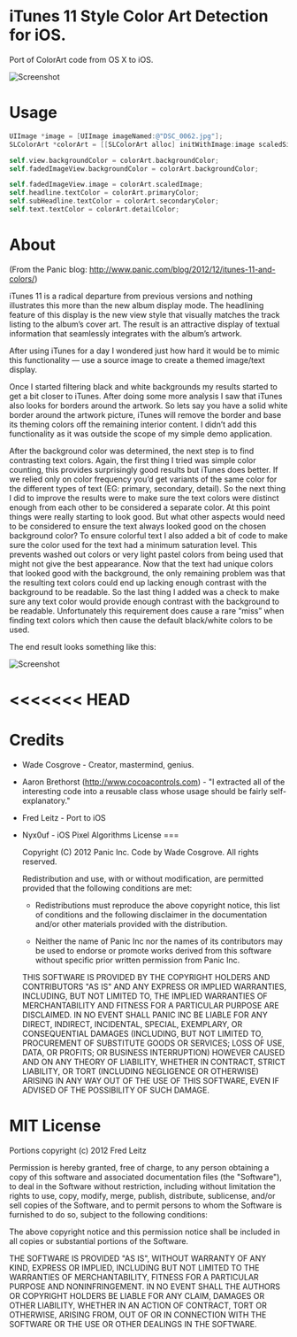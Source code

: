 iTunes 11 Style Color Art Detection for iOS.
===

Port of ColorArt code from OS X to iOS.

![Screenshot](https://raw.github.com/fleitz/ColorArt/master/screenshot.png)

Usage
===

```   objective-c
UIImage *image = [UIImage imageNamed:@"DSC_0062.jpg"];
SLColorArt *colorArt = [[SLColorArt alloc] initWithImage:image scaledSize: self.fadedImageView.frame.size];

self.view.backgroundColor = colorArt.backgroundColor;
self.fadedImageView.backgroundColor = colorArt.backgroundColor;

self.fadedImageView.image = colorArt.scaledImage;
self.headline.textColor = colorArt.primaryColor;
self.subHeadline.textColor = colorArt.secondaryColor;
self.text.textColor = colorArt.detailColor;
```




About
===

(From the Panic blog: http://www.panic.com/blog/2012/12/itunes-11-and-colors/)

iTunes 11 is a radical departure from previous versions and nothing illustrates this more than the new album display mode. The headlining feature of this display is the new view style that visually matches the track listing to the album’s cover art. The result is an attractive display of textual information that seamlessly integrates with the album’s artwork.

After using iTunes for a day I wondered just how hard it would be to mimic this functionality — use a source image to create a themed image/text display.

Once I started filtering black and white backgrounds my results started to get a bit closer to iTunes. After doing some more analysis I saw that iTunes also looks for borders around the artwork. So lets say you have a solid white border around the artwork picture, iTunes will remove the border and base its theming colors off the remaining interior content. I didn’t add this functionality as it was outside the scope of my simple demo application.

After the background color was determined, the next step is to find contrasting text colors. Again, the first thing I tried was simple color counting, this provides surprisingly good results but iTunes does better. If we relied only on color frequency you’d get variants of the same color for the different types of text (EG: primary, secondary, detail). So the next thing I did to improve the results were to make sure the text colors were distinct enough from each other to be considered a separate color. At this point things were really starting to look good. But what other aspects would need to be considered to ensure the text always looked good on the chosen background color? To ensure colorful text I also added a bit of code to make sure the color used for the text had a minimum saturation level. This prevents washed out colors or very light pastel colors from being used that might not give the best appearance. Now that the text had unique colors that looked good with the background, the only remaining problem was that the resulting text colors could end up lacking enough contrast with the background to be readable. So the last thing I added was a check to make sure any text color would provide enough contrast with the background to be readable. Unfortunately this requirement does cause a rare “miss” when finding text colors which then cause the default black/white colors to be used.

The end result looks something like this:

![Screenshot](https://raw.github.com/aaronbrethorst/ColorArt/master/screenshot.png)

<<<<<<< HEAD
=======
Credits
===

* Wade Cosgrove - Creator, mastermind, genius.
* Aaron Brethorst (http://www.cocoacontrols.com) - "I extracted all of the interesting code into a reusable class whose usage should be fairly self-explanatory."
* Fred Leitz - Port to iOS
* Nyx0uf - iOS Pixel Algorithms
License
===

    Copyright (C) 2012 Panic Inc. Code by Wade Cosgrove. All rights reserved.

    Redistribution and use, with or without modification, are permitted
    provided that the following conditions are met:

    - Redistributions must reproduce the above copyright notice, this list of
      conditions and the following disclaimer in the documentation and/or
      other materials provided with the distribution.

    - Neither the name of Panic Inc nor the names of its contributors may be
      used to endorse or promote works derived from this software without
      specific prior written permission from Panic Inc.

    THIS SOFTWARE IS PROVIDED BY THE COPYRIGHT HOLDERS AND CONTRIBUTORS "AS
    IS" AND ANY EXPRESS OR IMPLIED WARRANTIES, INCLUDING, BUT NOT LIMITED TO,
    THE IMPLIED WARRANTIES OF MERCHANTABILITY AND FITNESS FOR A PARTICULAR
    PURPOSE ARE DISCLAIMED. IN NO EVENT SHALL PANIC INC BE LIABLE FOR ANY
    DIRECT, INDIRECT, INCIDENTAL, SPECIAL, EXEMPLARY, OR CONSEQUENTIAL DAMAGES
    (INCLUDING, BUT NOT LIMITED TO, PROCUREMENT OF SUBSTITUTE GOODS OR
    SERVICES; LOSS OF USE, DATA, OR PROFITS; OR BUSINESS INTERRUPTION)
    HOWEVER CAUSED AND ON ANY THEORY OF LIABILITY, WHETHER IN CONTRACT,
    STRICT LIABILITY, OR TORT (INCLUDING NEGLIGENCE OR OTHERWISE) ARISING IN
    ANY WAY OUT OF THE USE OF THIS SOFTWARE, EVEN IF ADVISED OF THE
    POSSIBILITY OF SUCH DAMAGE.

MIT License
===============

Portions copyright (c) 2012 Fred Leitz

Permission is hereby granted, free of charge, to any person obtaining a copy
of this software and associated documentation files (the "Software"), to deal
in the Software without restriction, including without limitation the rights
to use, copy, modify, merge, publish, distribute, sublicense, and/or sell
copies of the Software, and to permit persons to whom the Software is
furnished to do so, subject to the following conditions:

The above copyright notice and this permission notice shall be included in
all copies or substantial portions of the Software.

THE SOFTWARE IS PROVIDED "AS IS", WITHOUT WARRANTY OF ANY KIND, EXPRESS OR
IMPLIED, INCLUDING BUT NOT LIMITED TO THE WARRANTIES OF MERCHANTABILITY,
FITNESS FOR A PARTICULAR PURPOSE AND NONINFRINGEMENT. IN NO EVENT SHALL THE
AUTHORS OR COPYRIGHT HOLDERS BE LIABLE FOR ANY CLAIM, DAMAGES OR OTHER
LIABILITY, WHETHER IN AN ACTION OF CONTRACT, TORT OR OTHERWISE, ARISING FROM,
OUT OF OR IN CONNECTION WITH THE SOFTWARE OR THE USE OR OTHER DEALINGS IN
THE SOFTWARE.
